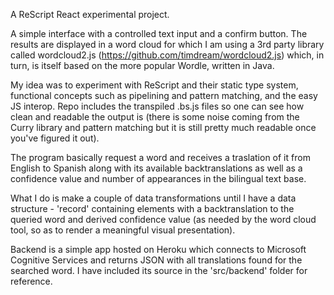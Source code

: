 A ReScript React experimental project.

A simple interface with a controlled text input and a confirm button. The results are displayed in a word cloud for which I am using a 3rd party library called wordcloud2.js (https://github.com/timdream/wordcloud2.js) which, in turn, is itself based on the more popular Wordle, written in Java.

My idea was to experiment with ReScript and their static type system, functional concepts such as pipelining and pattern matching, and the easy JS interop. Repo includes the transpiled .bs.js files so one can see how clean and readable the output is (there is some noise coming from the Curry library and pattern matching but it is still pretty much readable once you've figured it out).

The program basically request a word and receives a traslation of it from English to Spanish along with its available backtranslations as well as a confidence value and number of appearances in the bilingual text base. 

What I do is make a couple of data transformations until I have a data structure - 'record' containing elements with a backtranslation to the queried word and derived confidence value (as needed by the word cloud tool, so as to render a meaningful visual presentation).

Backend is a simple app hosted on Heroku which connects to Microsoft Cognitive Services and returns JSON with all translations found for the searched word. I have included its source in the 'src/backend' folder for reference.
